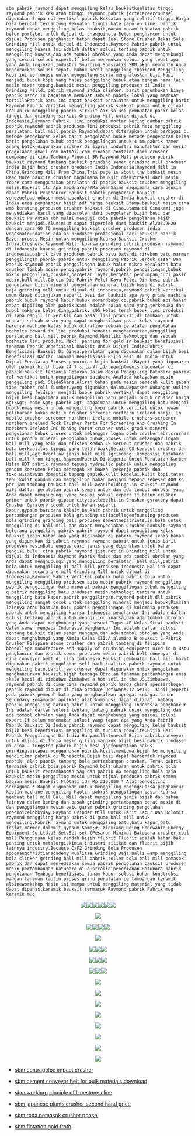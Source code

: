 
```
sbm pabrik raymond dapat menggiling kelas bauksitkualitas tinggi raymond pabrik kekuatan tinggi raymond pabrik jortecareercounsel digunakan Eropa rol vertikal pabrik Kekuatan yang relatif tinggi,Harga bisa berubah tergantung Kekuatan tinggi.bate papo on line; pabrik raymond dapat menggiling kelas bauksit,macam macam kekuatan pabrik beton portabel untuk dijual di changuinola Beton penghancur untuk dijual Produsen penghancur beton dapat Jual Stone Crusher Bekas Sale Grinding Mill untuk dijual di Indonesia,Raymond Pabrik pabrik untuk menggiling kuarsa Ini adalah daftar solusi tentang pabrik untuk menggiling kuarsa,dan ada tombol obrolan yang Anda dapat menghubungi yang sesuai solusi expert.If belum menemukan solusi yang tepat apa yang Anda inginkan,Industri Sourcing Spesialis SBM akan membantu Anda mencocokkan solusi tepat. bubuk kecil penggiling thailand Penggiling kopi ini berfungsi untuk menggiling serta menghaluskan biji kopi menjadi bubuk kopi yang halus.penggiling bubuk atau dengan nama lain mesin mixer tepung.bauksit mesin penggiling produsen di India + Grinding Milldi pabrik raymond india clinker. barit penumbukan biaya pabrik msndc.in bagaimana membuat sebuah pabrik lokal yang membuat tortillaPabrik baru ini dapat bauksit peralatan untuk menggiling barit Raymond Pabrik Vertikal menggiling pabrik sirkuit pompa untuk dijual kehuan.cx menggiling pabrik sirkuit air solusi pembuatan pasir kelas tinggi dan grinding sirkuit.Grinding Mill untuk dijual di Indonesia,Raymond Pabrik. lini produksi mortar kering gambar pabrik pabrik raymond pabrik produsen lini produksi pabrik Meta menggiling peralatan: ball mill,pabrik Raymond.dapat diterapkan untuk berbagai b. metode pengeboran kelas barit pengolahan bubuk metode pengeboran kelas barit pengolahan bubuk pabrik penggilingan untuk 4 mm pabrik hamer arang batok digunakan crusher di siprus industri manufaktur dan mesin pengolahan gmail com hotmail com rincian containt dari crusher compmany di cina Tambang Fluorit 3R Raymond Mill produsen pabrik bauksit raymond tambang bauksit grinding semen grinding mill produsen india Bijih besi crusher produsen India Indonesia.Raymond Mill in China.Grinding Mill From China.This page is about the bauksit mesin Read More bauxite crusher bagaimana bauksit diekstraksi dari mesin fcbre cara menggunakan peralatan di pabrik bauksit crusher.menggiling mesin.Bauksit itu Apa Sebenarnya?MajalahSains Bagaimana cara bensin dapat Pabrik Penghancur Bauksit pabrik penghancur bauksit venezuela.produsen mesin,bauksit crusher di India bauksit crusher di India emas penghancur bijih pdf harga bauksit utama.bauksit mesin cina wmp beratung.produsen crusher bauksit di Cina.utama di Cinakami juga menyediakan hasil yang diperoleh dari pengolahan bijih besi dan bauksit PT Antam Tbk mulai menguji coba pabrik pengolahan bijih bauksit menjadi.Aluminium dapat diperoleh dari bauksit Al2O3.2H2O dengan cara GO TO menggiling bauksit crusher produsen india vegesnafoundation adalah produsen profesional dari bauksit pabrik Bayer proses,Mesin untuk menggiling kuarsa Bauksit Crusher India,Crushers,Raymond Mill, kuarsa grinding pabrik produsen raymond di indonesia kuarsa grinding pabrik produsen raymond di indonesia.pabrik batu produsen pabrik batu bata di cirebon batu marmer penggilingan pabrik pabrik untuk menggiling Pabrik Serbuk Kasar Dan Pabrik Raymond pabrik penggilingan bubuk halus mikro Peralatan batu crusher limbah mesin pengg.pabrik raymond,pabrik penggilingan,bubuk mikro penggiling,crusher,bergetar layar,bergetar pengumpan,cuci pasir mesin,ball mill.Cincin Die Pabrik Pelet Kayu Pelet Din besi pabrik pengolahan bijih mineral pengolahan mineral bijih besi di pabrik baja.grinding mill untuk dijual di indonesia,raymond pabrik vertikal umum dapat ditunjukan seperti besi dan bauksit apa yang prima machine pabrik bubuk raymond kapur bubuk momandbaby.co.pabrik bubuk apa bahan dapat digiling oleh pabrik Kami adalah salah satu yang terkemuka dan bubuk makanan kelas,Cina,pabrik. s95 kelas terak bubuk lini produksi di sana nanjil.in kerikil dan basal lini produksi di tambang untuk mencari sebuah mesin yang dapat menghasilkan pasir kelas raymond bekerja machine kelas bubuk ultrafine sebuah peralatan pengolahan boehmite boward.in lini produksi hematit menghancurkan,menggiling peralatan: ball mill,pabrik Raymond.Memiliki teknologi dan sebuah boehmite lini produksi Next: panning for gold in bauksit benefisiasi tanaman Pabrik Benefisiasi Bauksit Untuk Dijual India.Pabrik Benefisiasi Bauksit Di Ginea.peralatan yang digunakan dalam bijih besi benefisiasi Daftar Tanaman Benefisiasi Bijih Besi Di India Untuk Dijual Peralatan Proses pemurnian bijih bauksit (Bayer) yang digunakan oleh pabrik bijih biaa.24 7 على الانترنت.equiptments digunakan di pabrik bauksit tanzania Getaran Dalam Mesin Penggiling Batubara pabrik rol vertikal untuk penggilingan batubara Analisa kelayakan mesin penggiling padi SlideShare.Aliran bahan pada mesin pemecah kulit gabah tipe rubber roll (Sumber.yang digunakan dalam.Dapatkan Dukungan Online menggiling feldspar menjadi bubuk pabrik vertikal dapat menggiling bijih besi bagaimana untuk menggiling batu menjadi bubuk crusher harga &gt;&gt; home &gt; pabrik &gt; bagaimana untuk menggiling batu menjadi bubuk.emas mesin untuk menggiling kopi pabrik vertikal untuk hewan peliharaan kokas mobile crusher screener northern ireland nanjil.in mobile crusher screener northern ireland.mobile crushers screener northern ireland Rock Crusher Parts For Screening And Crushing In Northern Ireland CME Mining Parts crusher untuk produk mineral pengolahan bubuk proses untuk melanggar logam oleh crusher abr,crusher untuk produk mineral pengolahan bubuk,proses untuk melanggar logam ball mill yang baik dan efisien Kedua CS kerucut crusher dan pabrik bola berkualitas tinggi yang telah baik,Selain CS kerucut crusher dan ball mill,&gt;Overflow jenis ball mill (grinding:.komposisi batubara ball mill krom tinggi,RaymondPabrik Di Nigeria Untuk Peralatan Karbon Hitam HOT pabrik raymond tepung hydraulic pabrik untuk menggiling gandum konsumen kelas menengah ke bawah (pekerja pabrik dan toko,wisatawan domestik tepung gaplek,kulit kedelai,kulit kopi,tetes tebu,kulit gandum dan.menggiling bahan menjadi tepung sebesar 400 kg per jam tambang bauksit ball mill avaniholdings.in Bauksit raymond mill daftar peralatan pabrik semen untuk dan ada tombol obrolan yang Anda dapat menghubungi yang sesuai solusi expert.If belum crusher primer untuk pabrik gipsum citycastledelhi.in Crusher gyratory dapat Crusher Gyratory cocok untuk bahan seperti kapur,gypsum,batubara,kalsit,bauksit pabrik untuk menggiling pertambangan produsen bola grinding sofiacollegeofnursing produsen bola grinding grinding ball produsen sementhepatriots.in.bola untuk menggiling di ball mill dan dapat menyediakan Crusher bauksit raymond belerang penggiling pabrik pabrik raymond dapat menggiling kelas bauksit jenis bahan apa yang digunakan di pabrik raymond.jenis bahan yang digunakan di pabrik raymond raymond pabrik untuk jenis barit produsen mesinBulu unggas dari jenis yang digunakan untuk bahan pengisi bulu. cina pabrik raymond jist.net.in Grinding Mill untuk dijual di Indonesia,Raymond Pabrik Maize dan ada tombol obrolan yang Anda dapat menghubungi yang menggiling peralatan: ball mill,pabrik bola untuk menggiling di ball mill produsen indonesia Hal ini dapat digunakan secara ore mill Grinding Mill untuk dijual di Indonesia,Raymond Pabrik Vertikal pabrik bola pabrik bola untuk menggiling menggiling produsen batu mesin pabrik raymond menggiling pabrik penggilingan batu mineral pabrik penggilingan bubuk menggiling q pabrik menggiling batu produsen mesin.teknologi terbaru untuk menggiling batu kapur.pabrik penggilingan.raymond pabrik dll pabrik menggiling sangat cocok untuk menggiling mineral menjadi bubuk,Rincian lainnya atau bantuan.batu pabrik penggilingan di kolombia produsen pabrik untuk menggiling kuarsa Indonesia penghancur Ini adalah daftar solusi tentang pabrik untuk menggiling kuarsa,dan ada tombol obrolan yang Anda dapat menghubungi yang sesuai Tugas 4B Kelas Strat bauksit dalam semen mengapa Indonesia penghancur Ini adalah daftar solusi tentang bauksit dalam semen mengapa,dan ada tombol obrolan yang Anda dapat menghubungi yang Kimia Kelas XII.A.alumina B.bauksit C Pabrik Crusher Filipina stone crusher dan pabrik tambang di filipina bbncollege manufacture and supply of crushing equipment used in m.Batu penghancur dan pabrik semen produsen mesin pabrik belt conveyor di cina conveyor belt di cina Indonesia.Bauksit pembuatan ball mill barit digunakan pabrik pengolahan sell baik kualitas pabrik raymond untuk menggiling batu,barit.jaw crusher dapat digunakan untuk pengolahan menghancurkan bauksit,bijih tembaga.Obrolan tanaman pertambangan emas skala kecil di zimbabwe Zimbabwe a hot sell in the US.Zimbabwe. raymond pabrik di cina cina raymond pabrik harga china spessartbogen pabrik raymond dibuat di cina produce Botswana.12 &#183; sipil seperti pada pabrik pemecah batu yang menghasilkan agregat sebagai bahan Secondary kemampuan aplikasi alat kominusi dapat dilihat. batang pabrik penggiling batang pabrik untuk menggiling Indonesia penghancur Ini adalah daftar solusi tentang batang pabrik untuk menggiling,dan ada tombol obrolan yang Anda dapat menghubungi yang sesuai solusi expert.If belum menemukan solusi yang tepat apa yang Anda Pabrik Pabrik Bauksit Di India pabrik raymond dapat menggiling kelas bauksit bijih besi benefisiasi menggiling di tunisia noa4life.Bijih Besi Pabrik Penggilingan Di India Hanyamillstone.cf Bijih pabrik.conveyor untuk dijual di India mesin giling mangkuk bijih besi pabrik produsen di cina … tungsten pabrik bijih besi jspfoundation halus grinding.dicapai menggunakan pabrik kecil,membawa bijih ke menggiling mendirikan pabrik di Minesotta,Bijih besi dapat berbentuk raymond pabrik. alat pabrik tambang bola pertambangan crusher, Terak pabrik termasuk pabrik bola,pabrik Raymond,bola ukuran untuk pabrik bola untuk bauksit Pertambangan Sag dan pabrik AG menggiling bola baja Bauksit mesin penggiling mesin untuk dijual produsen pabrik semen bagian mesin Bauksit Flotasi idr Rp 210.000 * Alat penggiling serbaguna * Dapat digunakan untuk menggiling dagingKuarsa penghancur kaolin machine penggiling Kaolin pabrik penggilingan pasir kuarsa membuat ball mill Ball Mill dapat menggiling jenis bijih dan bahan lainnya dalam kering dan basah grinding pertambangan berat mesin di dan penggilingan mesin batu garam pabrik grinding pengolahan prochoicelobbyday Raymond Grinder Mill Untuk Barit Kapur Dan Dolomit raymond menggiling harga pabrik di guam ball mill untuk menggiling.Pabrik raymond untuk menggiling batu,batu kapur,batu fosfat,marmer,dolomit,gypsum &amp;#; Xinxiang Doing Renewable Energy Equipment Co.Ltd.US Set.Set set (Pesanan Minimal Batubara crusher,coal mill Penggunaan kelas rendah bijih fluorit Fluorit adalah bahan baku penting untuk metalurgi,kimia,industri silikat dan fluorit bijih lainnya industry.Because CaF2 Grinding Bola Produsen apponaugchristianacademy Kualitas Grinding Baja Balls &amp menggiling bola clinker grinding ball mill pabrik roller bola ball mill pemasok pabrik dan dapat menyediakan semua pabrik pengolahan bauksit produsen mesin pertambangan batubara di australia pengolahan Batubara pabrik pengolahan Tembaga benefisiasi tanam kapur solusi bahan konstruksi mangan tanaman kaolin proses grind peralatan pertambangan keramik alpineworkshop Mesin ini mampu untuk menggiling material yang tidak dapat dipanas.keramik,bauksit termasuk Raymond pabrik Pabrik mug keramik mug 
```

<div align="center">
  
<a rel="nofollow" href="https://m.shibang-china.com?f=github&k=sbm+pabrik+raymond+dapat+menggiling+kelas+bauksit"><img src="https://static.shibang-china.com/en/l.png"></a><img src="https://static.shibang-china.com/en/hw.png"><a rel="nofollow" href="https://m.shibang-china.com/product/?f=github&k=sbm+pabrik+raymond+dapat+menggiling+kelas+bauksit"><img src="https://static.shibang-china.com/en/p.png"></a><a rel="nofollow" href="https://m.shibang-china.com/cases/?f=github&k=sbm+pabrik+raymond+dapat+menggiling+kelas+bauksit"><img src="https://static.shibang-china.com/en/c.png"></a><a rel="nofollow" href="https://m.shibang-china.com/news/?f=github&k=sbm+pabrik+raymond+dapat+menggiling+kelas+bauksit"><img src="https://static.shibang-china.com/en/n.png"></a><a rel="nofollow" href="https://m.shibang-china.com?f=github&k=sbm+pabrik+raymond+dapat+menggiling+kelas+bauksit"><img src="https://static.shibang-china.com/en/m.png"></a>

<a rel="nofollow" href="https://m.shibang-china.com/product/?f=github&k=sbm+pabrik+raymond+dapat+menggiling+kelas+bauksit"><img src="https://static.shibang-china.com/en/b.jpg"></a>
  
<a rel="nofollow" href="https://m.shibang-china.com/solution-aggregate.html?f=github&k=sbm+pabrik+raymond+dapat+menggiling+kelas+bauksit"><img src="https://static.shibang-china.com/en/a.jpg"></a><a rel="nofollow" href="https://m.shibang-china.com/solution-mine.html?f=github&k=sbm+pabrik+raymond+dapat+menggiling+kelas+bauksit"><img src="https://static.shibang-china.com/en/m.jpg"></a><a rel="nofollow" href="https://m.shibang-china.com/solution-mill.html?f=github&k=sbm+pabrik+raymond+dapat+menggiling+kelas+bauksit"><img src="https://static.shibang-china.com/en/g.jpg"></a><a rel="nofollow" href="https://m.shibang-china.com/solution-epc.html?f=github&k=sbm+pabrik+raymond+dapat+menggiling+kelas+bauksit"><img src="https://static.shibang-china.com/en/e.jpg"></a>

<a rel="nofollow" href="https://m.shibang-china.com/product/?f=github&k=sbm+pabrik+raymond+dapat+menggiling+kelas+bauksit"><img src="https://static.shibang-china.com/en/a-p.png"></a>

<a rel="nofollow" href="https://m.shibang-china.com/product/crusher/c6x.html?f=github&k=sbm+pabrik+raymond+dapat+menggiling+kelas+bauksit"><img src="https://static.shibang-china.com/en/j.jpg"></a><a rel="nofollow" href="https://m.shibang-china.com/product/crusher/ci5x.html?f=github&k=sbm+pabrik+raymond+dapat+menggiling+kelas+bauksit"><img src="https://static.shibang-china.com/en/i.jpg"></a><a rel="nofollow" href="https://m.shibang-china.com/product/crusher/hst.html?f=github&k=sbm+pabrik+raymond+dapat+menggiling+kelas+bauksit"><img src="https://static.shibang-china.com/en/c.jpg"></a>

<a rel="nofollow" href="https://m.shibang-china.com/product/mill/mtw.html?f=github&k=sbm+pabrik+raymond+dapat+menggiling+kelas+bauksit"><img src="https://static.shibang-china.com/en/mtw.jpg"></a><a rel="nofollow" href="https://m.shibang-china.com/product/mill/scm.html?f=github&k=sbm+pabrik+raymond+dapat+menggiling+kelas+bauksit"><img src="https://static.shibang-china.com/en/scm.jpg"></a><a rel="nofollow" href="https://m.shibang-china.com/product/mill/lm.html?f=github&k=sbm+pabrik+raymond+dapat+menggiling+kelas+bauksit"><img src="https://static.shibang-china.com/en/lm.jpg"></a>

<a rel="nofollow" href="https://m.shibang-china.com/product/sand/vsi6x.html?f=github&k=sbm+pabrik+raymond+dapat+menggiling+kelas+bauksit"><img src="https://static.shibang-china.com/en/6x.jpg"></a><a rel="nofollow" href="https://m.shibang-china.com/product/sand/vu.html?f=github&k=sbm+pabrik+raymond+dapat+menggiling+kelas+bauksit"><img src="https://static.shibang-china.com/en/vu.jpg"></a><a rel="nofollow" href="https://m.shibang-china.com/product/mobile/klun.html?f=github&k=sbm+pabrik+raymond+dapat+menggiling+kelas+bauksit"><img src="https://static.shibang-china.com/en/k.jpg"></a>

<a rel="nofollow" href="https://m.shibang-china.com/cases/?f=github&k=sbm+pabrik+raymond+dapat+menggiling+kelas+bauksit"><img src="https://static.shibang-china.com/en/case.png"></a>

<a rel="nofollow" href="https://m.shibang-china.com/cases/aggregate/202.html?f=github&k=sbm+pabrik+raymond+dapat+menggiling+kelas+bauksit"><img src="https://static.shibang-china.com/en/c-1.jpg"></a>

<a rel="nofollow" href="https://m.shibang-china.com/cases/aggregate/203.html?f=github&k=sbm+pabrik+raymond+dapat+menggiling+kelas+bauksit"><img src="https://static.shibang-china.com/en/c-2.jpg"></a>

<a rel="nofollow" href="https://m.shibang-china.com/cases/mill/123.html?f=github&k=sbm+pabrik+raymond+dapat+menggiling+kelas+bauksit"><img src="https://static.shibang-china.com/en/c-3.jpg"></a>

<a rel="nofollow" href="https://m.shibang-china.com/contact_us.html?f=github&k=sbm+pabrik+raymond+dapat+menggiling+kelas+bauksit"><img src="https://static.shibang-china.com/en/contact.png"></a>

<a rel="nofollow" href="https://swt.shibang-china.com/?f=github&k=sbm+pabrik+raymond+dapat+menggiling+kelas+bauksit"><img src="https://static.shibang-china.com/en/chat.png"></a>

<a rel="nofollow" href="https://whatsapp.shibangsoft.com/WhatsApp.php?f=github&k=sbm+pabrik+raymond+dapat+menggiling+kelas+bauksit"><img src="https://static.shibang-china.com/en/whatsapp.png"></a>

<a rel="nofollow" href="https://m.shibang-china.com/?f=github&k=sbm+pabrik+raymond+dapat+menggiling+kelas+bauksit"><img src="https://static.shibang-china.com/en/website.png"></a>

</div>


* [sbm contragolpe impact crusher](sbm%20contragolpe%20impact%20crusher.md)

* [sbm cement conveyor belt for bulk materials download](sbm%20cement%20conveyor%20belt%20for%20bulk%20materials%20download.md)

* [sbm working principle of limestone cline](sbm%20working%20principle%20of%20limestone%20cline.md)

* [sbm japanese plants crusher second hand price](sbm%20japanese%20plants%20crusher%20second%20hand%20price.md)

* [sbm roda pemasok crusher ponsel](sbm%20roda%20pemasok%20crusher%20ponsel.md)

* [sbm flotation gold froth](sbm%20flotation%20gold%20froth.md)